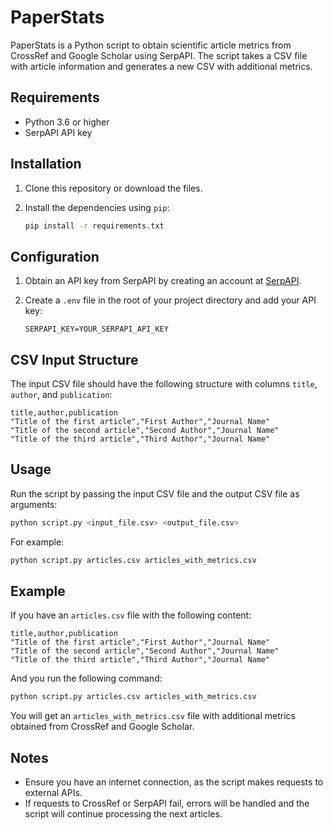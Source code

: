 
# PaperStats

PaperStats is a Python script to obtain scientific article metrics from CrossRef and Google Scholar using SerpAPI. The script takes a CSV file with article information and generates a new CSV with additional metrics.

## Requirements

- Python 3.6 or higher
- SerpAPI API key

## Installation

1. Clone this repository or download the files.

2. Install the dependencies using `pip`:

   ```bash
   pip install -r requirements.txt
   ```

## Configuration

1. Obtain an API key from SerpAPI by creating an account at [SerpAPI](https://serpapi.com/).

2. Create a `.env` file in the root of your project directory and add your API key:

   ```plaintext
   SERPAPI_KEY=YOUR_SERPAPI_API_KEY
   ```

## CSV Input Structure

The input CSV file should have the following structure with columns `title`, `author`, and `publication`:

```csv
title,author,publication
"Title of the first article","First Author","Journal Name"
"Title of the second article","Second Author","Journal Name"
"Title of the third article","Third Author","Journal Name"
```

## Usage

Run the script by passing the input CSV file and the output CSV file as arguments:

```bash
python script.py <input_file.csv> <output_file.csv>
```

For example:

```bash
python script.py articles.csv articles_with_metrics.csv
```

## Example

If you have an `articles.csv` file with the following content:

```csv
title,author,publication
"Title of the first article","First Author","Journal Name"
"Title of the second article","Second Author","Journal Name"
"Title of the third article","Third Author","Journal Name"
```

And you run the following command:

```bash
python script.py articles.csv articles_with_metrics.csv
```

You will get an `articles_with_metrics.csv` file with additional metrics obtained from CrossRef and Google Scholar.

## Notes

- Ensure you have an internet connection, as the script makes requests to external APIs.
- If requests to CrossRef or SerpAPI fail, errors will be handled and the script will continue processing the next articles.
